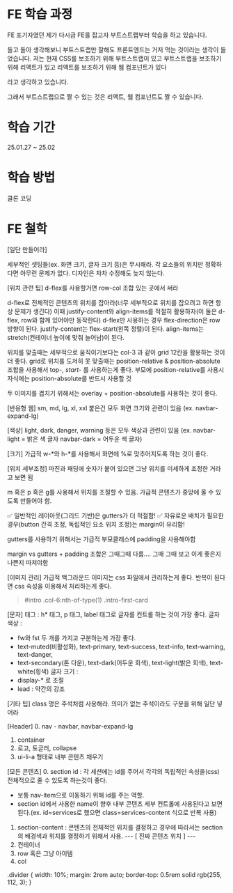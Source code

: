 # FE 학습 과정
FE 포기자였던 제가 다시금 FE를 잡고자 부트스트랩부터 학습을 하고 있습니다.

돌고 돌아 생각해보니 부트스트랩만 잘해도 프론트엔드는 거저 먹는 것이라는 생각이 들었습니다.
저는 현재 CSS를 보조하기 위해 부트스트랩이 있고
부트스트랩을 보조하기 위해 리액트가 있고
리액트를 보조하기 위해 웹 컴포넌트가 있다

라고 생각하고 있습니다.

그래서 부트스트랩으로 짤 수 있는 것은 리액트, 웹 컴포넌트도 짤 수 있습니다.

# 학습 기간
25.01.27 ~ 25.02

# 학습 방법
클론 코딩

# FE 철학
[일단 만들어라]

세부적인 셋팅들(ex. 화면 크기, 글자 크기 등)은 무시해라. 각 요소들의 위치만 정확하다면 아무런 문제가 없다.
디자인은 차차 수정해도 늦지 않는다.

[위치 관련 팁]
d-flex를 사용할거면
row-col 조합 있는 곳에서 써라

d-flex로 전체적인 콘텐츠의 위치를 잡아라(너무 세부적으로 위치를 잡으려고 하면 항상 문제가 생긴다)
이때 justify-content와 align-items를 적절히 활용하자(이 둘은 d-flex, row와 함께 있어야만 동작한다)
d-flex만 사용하는 경우 flex-direction은 row 방향이 된다.
justify-content는 flex-start(왼쪽 정렬)이 된다.
align-items는 stretch(컨테이너 높이에 맞춰 늘어남)이 된다.

위치를 맞출때는 세부적으로 움직이기보다는 col-3 과 같이 grid 12칸을 활용하는 것이 더 좋다.
grid로 위치를 도저히 못 맞출때는 position-relative & position-absolute 조합을 사용해서 top-*, start-* 를 사용하는게 좋다.
부모에 position-relative를 사용시 자식에는 position-absolute를 반드시 사용할 것

두 이미지를 겹치기 위해서는 overlay + position-absolute를 사용하는 것이 좋다.

[반응형 웹]
sm, md, lg, xl, xxl 붙은건 모두 화면 크기와 관련이 있음
(ex. navbar-expand-lg)

[색상]
light, dark, danger, warning 등은 모두 색상과 관련이 있음
(ex. navbar-light = 밝은 색 글자 navbar-dark = 어두운 색 글자)

[크기]
가급적 w-*와 h-*를 사용해서 화면에 %로 맞추어지도록 하는 것이 좋다.

[위치 세부조정]
마진과 패딩에 숫자가 붙어 있으면 그냥 위치를 미세하게 조정한 거라고 보면 됨

m 혹은 p 혹은 g를 사용해서 위치를 조절할 수 있음.
가급적 콘텐츠가 중앙에 올 수 있도록 만들어야 함.

✅ 일반적인 레이아웃(그리드 기반)은 gutters가 더 적절함!
✅ 자유로운 배치가 필요한 경우(button 간격 조정, 독립적인 요소 위치 조정)는 margin이 유리함!

gutters를 사용하기 위해서는 가급적 부모클래스에 padding을 사용해야함

margin vs gutters + padding 조합은 그때그때 다름.... 그때 그때 보고 이게 좋은지 나쁜지 따져야함

[이미지 관리]
가급적 백그라운드 이미지는 css 파일에서 관리하는게 좋다.
반복이 된다면 css 속성을 이용해서 처리하는게 좋다.
> #intro .col-6:nth-of-type(1) .intro-first-card

[문자]
태그 : h* 태그, p 태그, label 태그로 글자를 컨트롤 하는 것이 가장 좋다.
글자 색상 : 
- fw와 fst 두 개를 가지고 구분하는게 가장 좋다.
- text-muted(비활성화), text-primary, text-success, text-info, text-warning, text-danger, 
- text-secondary(톤 다운), text-dark(어두운 회색), text-light(밝은 회색), text-white(힁색)
글자 크기 : 
- display-* 로 조절
- lead : 약간의 강조


[기타 팁]
class 명은 주석처럼 사용해라. 의미가 없는 주석이라도 구분을 위해 일단 넣어라

[Header]
0. nav - navbar, navbar-expand-lg
1. container
2. 로고, 토글러, collapse
3. ui-li-a 형태로 내부 콘텐츠 채우기

[모든 콘텐츠]
0. section id : 각 세션에는 id를 주어서 각각의 독립적인 속성을(css) 전체적으로 줄 수 있도록 하는것이 좋다.
 + 보통 nav-item으로 이동하기 위해 id를 주는 역할. 
 + section id에서 사용한 name이 향후 내부 콘텐츠 세부 컨트롤에 사용된다고 보면 된다.(ex. id=services로 했으면 class=services-content 식으로 반복 사용)
1. section-content : 콘텐츠의 전체적인 위치를 결정하고 
경우에 따라서는 section의 배경색과 위치를 결정하기 위해서 사용.
--- [ 진짜 콘텐츠 위치 ] ---
2. 컨테이너
3. row 혹은 그냥 아이템
4. col



.divider
{
width: 10%;
  margin: 2rem auto;
  border-top: 0.5rem solid rgb(255, 112, 3);
}
